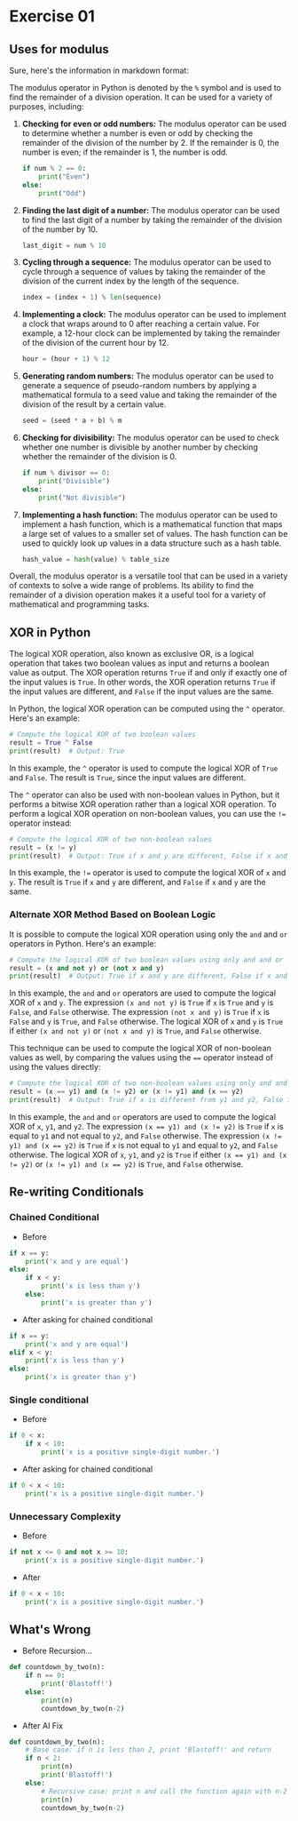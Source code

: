 # Exercise 01
## Uses for modulus
Sure, here's the information in markdown format:

The modulus operator in Python is denoted by the `%` symbol and is used to find the remainder of a division operation. It can be used for a variety of purposes, including:

1. **Checking for even or odd numbers:** The modulus operator can be used to determine whether a number is even or odd by checking the remainder of the division of the number by 2. If the remainder is 0, the number is even; if the remainder is 1, the number is odd.
   ```python
   if num % 2 == 0:
       print("Even")
   else:
       print("Odd")
   ```
2. **Finding the last digit of a number:** The modulus operator can be used to find the last digit of a number by taking the remainder of the division of the number by 10.
   ```python
   last_digit = num % 10
   ```
3. **Cycling through a sequence:** The modulus operator can be used to cycle through a sequence of values by taking the remainder of the division of the current index by the length of the sequence.
   ```python
   index = (index + 1) % len(sequence)
   ```
4. **Implementing a clock:** The modulus operator can be used to implement a clock that wraps around to 0 after reaching a certain value. For example, a 12-hour clock can be implemented by taking the remainder of the division of the current hour by 12.
   ```python
   hour = (hour + 1) % 12
   ```
5. **Generating random numbers:** The modulus operator can be used to generate a sequence of pseudo-random numbers by applying a mathematical formula to a seed value and taking the remainder of the division of the result by a certain value.
   ```python
   seed = (seed * a + b) % m
   ```
6. **Checking for divisibility:** The modulus operator can be used to check whether one number is divisible by another number by checking whether the remainder of the division is 0.
   ```python
   if num % divisor == 0:
       print("Divisible")
   else:
       print("Not divisible")
   ```
7. **Implementing a hash function:** The modulus operator can be used to implement a hash function, which is a mathematical function that maps a large set of values to a smaller set of values. The hash function can be used to quickly look up values in a data structure such as a hash table.
   ```python
   hash_value = hash(value) % table_size
   ```

Overall, the modulus operator is a versatile tool that can be used in a variety of contexts to solve a wide range of problems. Its ability to find the remainder of a division operation makes it a useful tool for a variety of mathematical and programming tasks.

## XOR in Python
The logical XOR operation, also known as exclusive OR, is a logical operation that takes two boolean values as input and returns a boolean value as output. The XOR operation returns `True` if and only if exactly one of the input values is `True`. In other words, the XOR operation returns `True` if the input values are different, and `False` if the input values are the same.

In Python, the logical XOR operation can be computed using the `^` operator. Here's an example:

```python
# Compute the logical XOR of two boolean values
result = True ^ False
print(result)  # Output: True
```

In this example, the `^` operator is used to compute the logical XOR of `True` and `False`. The result is `True`, since the input values are different.

The `^` operator can also be used with non-boolean values in Python, but it performs a bitwise XOR operation rather than a logical XOR operation. To perform a logical XOR operation on non-boolean values, you can use the `!=` operator instead:

```python
# Compute the logical XOR of two non-boolean values
result = (x != y)
print(result)  # Output: True if x and y are different, False if x and y are the same
```

In this example, the `!=` operator is used to compute the logical XOR of `x` and `y`. The result is `True` if `x` and `y` are different, and `False` if `x` and `y` are the same.

### Alternate XOR Method Based on Boolean Logic
It is possible to compute the logical XOR operation using only the `and` and `or` operators in Python. Here's an example:

```python
# Compute the logical XOR of two boolean values using only and and or
result = (x and not y) or (not x and y)
print(result)  # Output: True if x and y are different, False if x and y are the same
```

In this example, the `and` and `or` operators are used to compute the logical XOR of `x` and `y`. The expression `(x and not y)` is `True` if `x` is `True` and `y` is `False`, and `False` otherwise. The expression `(not x and y)` is `True` if `x` is `False` and `y` is `True`, and `False` otherwise. The logical XOR of `x` and `y` is `True` if either `(x and not y)` or `(not x and y)` is `True`, and `False` otherwise.

This technique can be used to compute the logical XOR of non-boolean values as well, by comparing the values using the `==` operator instead of using the values directly:

```python
# Compute the logical XOR of two non-boolean values using only and and or
result = (x == y1) and (x != y2) or (x != y1) and (x == y2)
print(result)  # Output: True if x is different from y1 and y2, False if x is the same as y1 and y2
```

In this example, the `and` and `or` operators are used to compute the logical XOR of `x`, `y1`, and `y2`. The expression `(x == y1) and (x != y2)` is `True` if `x` is equal to `y1` and not equal to `y2`, and `False` otherwise. The expression `(x != y1) and (x == y2)` is `True` if `x` is not equal to `y1` and equal to `y2`, and `False` otherwise. The logical XOR of `x`, `y1`, and `y2` is `True` if either `(x == y1) and (x != y2)` or `(x != y1) and (x == y2)` is `True`, and `False` otherwise.

## Re-writing Conditionals
### Chained Conditional
* Before
```python
if x == y:
    print('x and y are equal')
else:
    if x < y:
        print('x is less than y')
    else:
        print('x is greater than y')
```
* After asking for chained conditional
```python
if x == y:
    print('x and y are equal')
elif x < y:
    print('x is less than y')
else:
    print('x is greater than y')
```

### Single conditional
* Before
```python
if 0 < x:
    if x < 10:
        print('x is a positive single-digit number.')
```
* After asking for chained conditional
```python
if 0 < x < 10:
    print('x is a positive single-digit number.')
```

### Unnecessary Complexity
* Before
```python
if not x <= 0 and not x >= 10:
    print('x is a positive single-digit number.')
```
* After
```python
if 0 < x < 10:
    print('x is a positive single-digit number.')
```

## What's Wrong
* Before Recursion...
```python
def countdown_by_two(n):
    if n == 0:
        print('Blastoff!')
    else:
        print(n)
        countdown_by_two(n-2)
```
* After AI Fix
```python
def countdown_by_two(n):
    # Base case: if n is less than 2, print 'Blastoff!' and return
    if n < 2:
        print(n)
        print('Blastoff!')
    else:
        # Recursive case: print n and call the function again with n-2
        print(n)
        countdown_by_two(n-2)
```